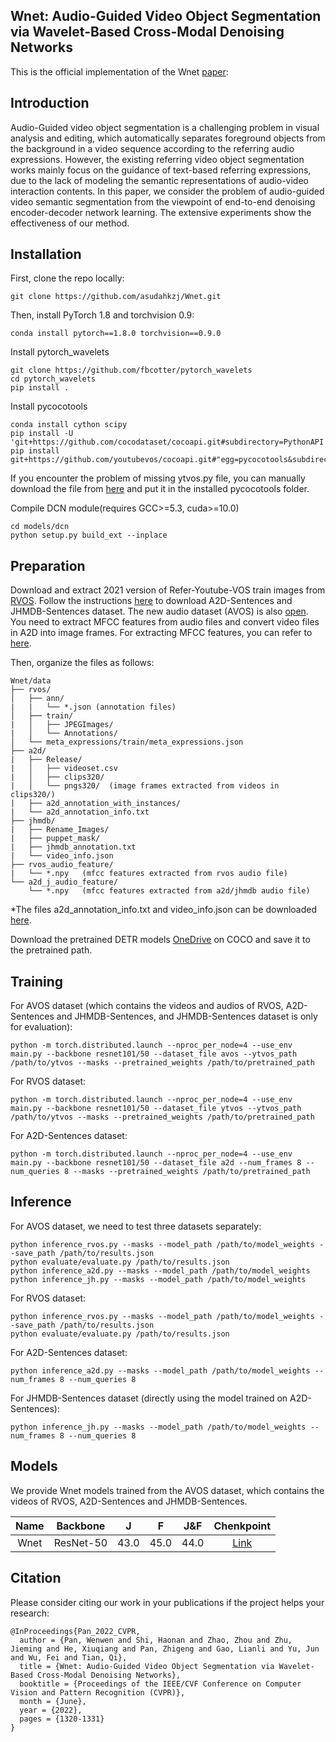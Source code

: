 ## Wnet: Audio-Guided Video Object Segmentation via Wavelet-Based Cross-Modal Denoising Networks

This is the official implementation of the Wnet [paper](https://openaccess.thecvf.com/content/CVPR2022/html/Pan_Wnet_Audio-Guided_Video_Object_Segmentation_via_Wavelet-Based_Cross-Modal_Denoising_Networks_CVPR_2022_paper.html):


## Introduction
Audio-Guided video object segmentation is a challenging problem in visual analysis and editing, which automatically separates foreground objects from the background in a video sequence according to the referring audio expressions. However, the existing referring video object segmentation works mainly focus on the guidance of text-based referring expressions, due to the lack of modeling the semantic representations of audio-video interaction contents. In this paper, we consider the problem of audio-guided video semantic segmentation from the viewpoint of end-to-end denoising encoder-decoder network learning.  The extensive experiments show the effectiveness of our method.

## Installation
First, clone the repo locally:
```
git clone https://github.com/asudahkzj/Wnet.git
```
Then, install PyTorch 1.8 and torchvision 0.9:
```
conda install pytorch==1.8.0 torchvision==0.9.0
```
Install pytorch_wavelets
```
git clone https://github.com/fbcotter/pytorch_wavelets
cd pytorch_wavelets
pip install .
```
Install pycocotools
```
conda install cython scipy
pip install -U 'git+https://github.com/cocodataset/cocoapi.git#subdirectory=PythonAPI'
pip install git+https://github.com/youtubevos/cocoapi.git#"egg=pycocotools&subdirectory=PythonAPI"
```
If you encounter the problem of missing ytvos.py file, you can manually download the file from [here](https://github.com/youtubevos/cocoapi/tree/master/PythonAPI/pycocotools) and put it in the installed pycocotools folder.

Compile DCN module(requires GCC>=5.3, cuda>=10.0)
```
cd models/dcn
python setup.py build_ext --inplace
```

## Preparation
Download and extract 2021 version of Refer-Youtube-VOS train images from [RVOS](https://youtube-vos.org/dataset/rvos/). 
Follow the instructions [here](https://kgavrilyuk.github.io/publication/actor_action/) to download A2D-Sentences and JHMDB-Sentences dataset.
The new audio dataset (AVOS) is also [open](https://drive.google.com/drive/folders/1GcM3pt9pyt7pPjHPBaGi1nybniuSgbIg?usp=sharing).
You need to extract MFCC features from audio files and convert video files in A2D into image frames. 
For extracting MFCC features, you can refer to [here](https://blog.csdn.net/chengtang2028/article/details/100837043).

Then, organize the files as follows: 

```text
Wnet/data
├── rvos/ 
│   ├── ann/
|   |   └── *.json (annotation files)  
│   ├── train/
|   │   ├── JPEGImages/
|   │   └── Annotations/
│   └── meta_expressions/train/meta_expressions.json
├── a2d/
|   ├── Release/
|   │   ├── videoset.csv 
|   │   ├── clips320/  
|   │   └── pngs320/  (image frames extracted from videos in clips320/)
|   ├── a2d_annotation_with_instances/
|   └── a2d_annotation_info.txt
├── jhmdb/
|   ├── Rename_Images/
|   ├── puppet_mask/
|   ├── jhmdb_annotation.txt
|   └── video_info.json
├── rvos_audio_feature/
|   └── *.npy   (mfcc features extracted from rvos audio file)
└── a2d_j_audio_feature/
    └── *.npy   (mfcc features extracted from a2d/jhmdb audio file)
```
*The files a2d_annotation_info.txt and video_info.json can be downloaded [here](https://1drv.ms/u/s!Ak4bpr3_F0KQe0kFeZMYifC7ZoA?e=Ogw3GQ).

Download the pretrained DETR models [OneDrive](https://1drv.ms/u/s!Ak4bpr3_F0KQclwyOviBLBMsT-A?e=VTfex6) on COCO and save it to the pretrained path.

## Training

For AVOS dataset (which contains the videos and audios of RVOS, A2D-Sentences and JHMDB-Sentences, and JHMDB-Sentences dataset is only for evaluation):
```
python -m torch.distributed.launch --nproc_per_node=4 --use_env main.py --backbone resnet101/50 --dataset_file avos --ytvos_path /path/to/ytvos --masks --pretrained_weights /path/to/pretrained_path
```
For RVOS dataset:
```
python -m torch.distributed.launch --nproc_per_node=4 --use_env main.py --backbone resnet101/50 --dataset_file ytvos --ytvos_path /path/to/ytvos --masks --pretrained_weights /path/to/pretrained_path
```
For A2D-Sentences dataset:
```
python -m torch.distributed.launch --nproc_per_node=4 --use_env main.py --backbone resnet101/50 --dataset_file a2d --num_frames 8 --num_queries 8 --masks --pretrained_weights /path/to/pretrained_path
```

## Inference
For AVOS dataset, we need to test three datasets separately: 
```
python inference_rvos.py --masks --model_path /path/to/model_weights --save_path /path/to/results.json
python evaluate/evaluate.py /path/to/results.json
python inference_a2d.py --masks --model_path /path/to/model_weights
python inference_jh.py --masks --model_path /path/to/model_weights
```
For RVOS dataset:
```
python inference_rvos.py --masks --model_path /path/to/model_weights --save_path /path/to/results.json
python evaluate/evaluate.py /path/to/results.json
```
For A2D-Sentences dataset:
```
python inference_a2d.py --masks --model_path /path/to/model_weights --num_frames 8 --num_queries 8
```
For JHMDB-Sentences dataset (directly using the model trained on A2D-Sentences):
```
python inference_jh.py --masks --model_path /path/to/model_weights --num_frames 8 --num_queries 8
```

## Models

We provide Wnet models trained from the AVOS dataset, which contains the videos of RVOS, A2D-Sentences and JHMDB-Sentences.


|Name| Backbone      | J | F  | J&F | Chenkpoint
|:---:| :-----------: | :-----------: | :-----------: | :---: | :---: |
|Wnet|ResNet-50|43.0|45.0|44.0| [Link](https://1drv.ms/u/s!Ak4bpr3_F0KQakQ2gA_2DQ8nDhI?e=iJ3cDP)        |

## Citation

Please consider citing our work in your publications if the project helps your research:

```
@InProceedings{Pan_2022_CVPR, 
  author = {Pan, Wenwen and Shi, Haonan and Zhao, Zhou and Zhu, Jieming and He, Xiuqiang and Pan, Zhigeng and Gao, Lianli and Yu, Jun and Wu, Fei and Tian, Qi}, 
  title = {Wnet: Audio-Guided Video Object Segmentation via Wavelet-Based Cross-Modal Denoising Networks}, 
  booktitle = {Proceedings of the IEEE/CVF Conference on Computer Vision and Pattern Recognition (CVPR)}, 
  month = {June}, 
  year = {2022}, 
  pages = {1320-1331} 
}
```